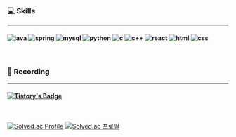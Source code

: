 ### 💻 Skills
---
#### ![java](https://img.shields.io/badge/Java-ED8B00?style=for-the-badge&logo=openjdk&logoColor=white) ![spring](https://img.shields.io/badge/Spring-6DB33F?style=for-the-badge&logo=spring&logoColor=white) ![mysql](https://img.shields.io/badge/MySQL-00000F?style=for-the-badge&logo=mysql&logoColor=white) ![python](https://img.shields.io/badge/Python-3776AB?style=for-the-badge&logo=python&logoColor=white) ![c](https://img.shields.io/badge/C-00599C?style=for-the-badge&logo=c&logoColor=white) ![c++](https://img.shields.io/badge/C%2B%2B-00599C?style=for-the-badge&logo=c%2B%2B&logoColor=white) ![react](https://img.shields.io/badge/React-20232A?style=for-the-badge&logo=react&logoColor=61DAFB) ![html](https://img.shields.io/badge/HTML-239120?style=for-the-badge&logo=html5&logoColor=white) ![css](https://img.shields.io/badge/CSS-239120?&style=for-the-badge&logo=css3&logoColor=white)
<br/>



### 📝 Recording
---
#### [![Tistory's Badge](https://github-readme-tistory-card.vercel.app/api/badge?name=TISTORY&theme=dark)](https://chinkl.tistory.com)
<br/>


[![Solved.ac Profile](http://mazassumnida.wtf/api/generate_badge?boj=chinkl)](https://solved.ac/chinkl)
[![Solved.ac 프로필](http://mazassumnida.wtf/api/v2/generate_badge?boj=chinkl)](https://solved.ac/chinkl)
<br/>
